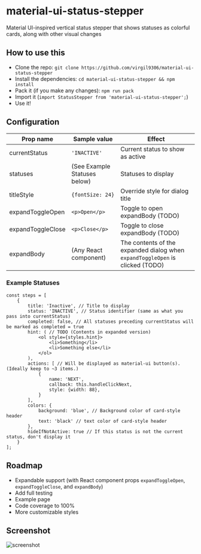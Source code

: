 # material-ui-status-stepper

Material UI-inspired vertical status stepper that shows statuses as colorful cards, along with other visual changes

## How to use this

  * Clone the repo: `git clone https://github.com/virgil9306/material-ui-status-stepper`
  * Install the dependencies: `cd material-ui-status-stepper && npm install`
  * Pack it (if you make any changes): `npm run pack`
  * Import it (```import StatusStepper from 'material-ui-status-stepper';```)
  * Use it!

## Configuration

| Prop name         | Sample value                 | Effect                                                                            |
|-------------------|------------------------------|-----------------------------------------------------------------------------------|
| currentStatus     | `'INACTIVE'`                | Current status to show as active                                                  |
| statuses          | (See Example Statuses below) | Statuses to display                                                               |
| titleStyle        | `{fontSize: 24}`            | Override style for dialog title                                                   |
| expandToggleOpen  | `<p>Open</p>`               | Toggle to open expandBody (TODO)                                                  |
| expandToggleClose | `<p>Close</p>`              | Toggle to close expandBody (TODO)                                                 |
| expandBody        | (Any React component)        | The contents of the expanded dialog when `expandToggleOpen` is clicked (TODO) |

### Example Statuses

```
const steps = [
    {
        title: 'Inactive', // Title to display
        status: 'INACTIVE', // Status identifier (same as what you pass into currentStatus)
        completed: false, // All statuses preceding currentStatus will be marked as completed = true
        hint: ( // TODO (Contents in expanded version)
            <ol style={styles.hint}>
                <li>Something</li>
                <li>Something else</li>
            </ol>
        ),
        actions: [ // Will be displayed as material-ui button(s). (Ideally keep to ~3 items.)
            {
                name: 'NEXT',
                callback: this.handleClickNext,
                style: {width: 88},
            }
        ],
        colors: {
            background: 'blue', // Background color of card-style header
            text: 'black' // text color of card-style header
        },
        hideIfNotActive: true // If this status is not the current status, don't display it
    }
];
```

## Roadmap

* Expandable support (with React component props `expandToggleOpen`, `expandToggleClose`, and `expandBody`)
* Add full testing
* Example page
* Code coverage to 100%
* More customizable styles

## Screenshot

![screenshot](https://user-images.githubusercontent.com/18497562/29059099-dec672ac-7c4e-11e7-8929-a6cff04bed61.png)
